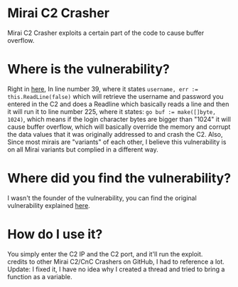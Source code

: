 # Mirai C2 Crasher
Mirai C2 Crasher exploits a certain part of the code to cause buffer overflow.
# Where is the vulnerability?
Right in [here](https://github.com/jgamblin/Mirai-Source-Code/blob/master/mirai/cnc/admin.go), In line number 39, where it states  ```username, err := this.ReadLine(false)```  which will retrieve the username and password you entered in the C2 and does a Readline which basically reads a line and then it will run it to line number 225, where it states: ```go buf := make([]byte, 1024)```, which means if the login character bytes are bigger than "1024" it will cause buffer overflow, which will basically override the memory and corrupt the data values that it was originally addressed to and crash the C2. Also, Since most mirais are "variants" of each other, I believe this vulnerability is on all Mirai variants but complied in a different way.
# Where did you find the vulnerability?
I wasn't the founder of the vulnerability, you can find the original vulnerability explained [here](https://www.ankitanubhav.info/post/crash).
# How do I use it?
You simply enter the C2 IP and the C2 port, and it'll run the exploit. <br>
credits to other Mirai C2/CnC Crashers on GitHub, I had to reference a lot. <br>
Update: I fixed it, I have no idea why I created a thread and tried to bring a function as a variable.
